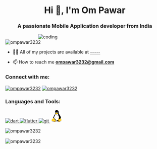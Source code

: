 <h1 align="center">Hi 👋, I'm Om Pawar</h1>
<h3 align="center">A passionate Mobile Application developer from India</h3>

<img align="right" alt="coding" width="400" src="https://www.excelptp.com/wp-content/themes/excelptp-cms-new/assets/images/accomodation/rocket.gif">

<p align="left"> <img src="https://komarev.com/ghpvc/?username=ompawar3232&label=Profile%20views&color=0e75b6&style=flat" alt="ompawar3232" /> </p>

- 👨‍💻 All of my projects are available at [-----](-----)

- 📫 How to reach me **ompawar3232@gmail.com**

<h3 align="left">Connect with me:</h3>
<p align="left">
<a href="https://linkedin.com/in/ompawar3232" target="blank"><img align="center" src="https://raw.githubusercontent.com/rahuldkjain/github-profile-readme-generator/master/src/images/icons/Social/linked-in-alt.svg" alt="ompawar3232" height="30" width="40" /></a>
<a href="https://instagram.com/ompawar3232" target="blank"><img align="center" src="https://raw.githubusercontent.com/rahuldkjain/github-profile-readme-generator/master/src/images/icons/Social/instagram.svg" alt="ompawar3232" height="30" width="40" /></a>
</p>

<h3 align="left">Languages and Tools:</h3>
<p align="left"> <a href="https://dart.dev" target="_blank" rel="noreferrer"> <img src="https://www.vectorlogo.zone/logos/dartlang/dartlang-icon.svg" alt="dart" width="40" height="40"/> </a> <a href="https://flutter.dev" target="_blank" rel="noreferrer"> <img src="https://www.vectorlogo.zone/logos/flutterio/flutterio-icon.svg" alt="flutter" width="40" height="40"/> </a> <a href="https://git-scm.com/" target="_blank" rel="noreferrer"> <img src="https://www.vectorlogo.zone/logos/git-scm/git-scm-icon.svg" alt="git" width="40" height="40"/> </a> <a href="https://www.linux.org/" target="_blank" rel="noreferrer"> <img src="https://raw.githubusercontent.com/devicons/devicon/master/icons/linux/linux-original.svg" alt="linux" width="40" height="40"/> </a> </p>

<p><img align="center" src="https://github-readme-stats.vercel.app/api/top-langs?username=ompawar3232&show_icons=true&locale=en&layout=compact" alt="ompawar3232" /></p>

<p><img align="center" src="https://github-readme-streak-stats.herokuapp.com/?user=ompawar3232&" alt="ompawar3232" /></p>
